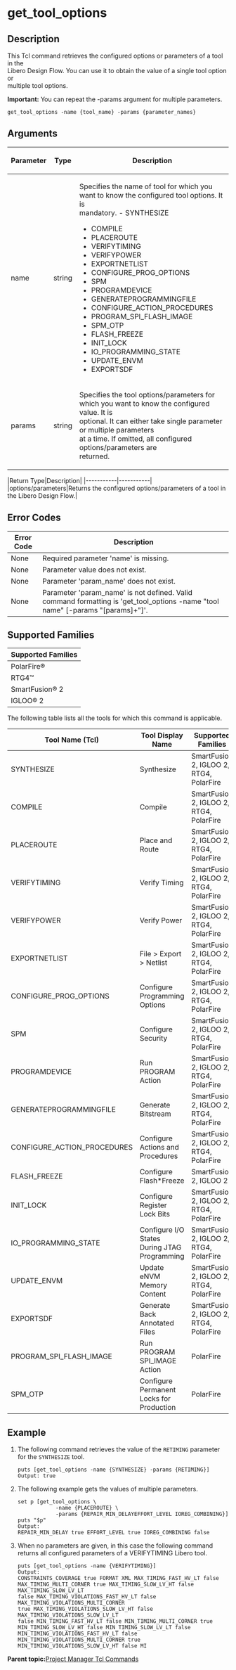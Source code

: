 # get\_tool\_options

## Description

This Tcl command retrieves the configured options or parameters of a tool in the<br /> Libero Design Flow. You can use it to obtain the value of a single tool option or<br /> multiple tool options.

**Important:** You can repeat the -params argument for multiple parameters.

```
get_tool_options -name {tool_name} -params {parameter_names}
```

## Arguments

<table id="GUID-16EB5376-E21D-4EA6-847B-AABA662EFE48"><thead><tr><th>

Parameter

</th><th>

Type

</th><th>

Description

</th></tr></thead><tbody><tr><td>

name

</td><td>

string

</td><td>

Specifies the name of tool for which you want to know the configured tool options. It is<br /> mandatory. -   SYNTHESIZE
-   COMPILE
-   PLACEROUTE
-   VERIFYTIMING
-   VERIFYPOWER
-   EXPORTNETLIST
-   CONFIGURE\_PROG\_OPTIONS
-   SPM
-   PROGRAMDEVICE
-   GENERATEPROGRAMMINGFILE
-   CONFIGURE\_ACTION\_PROCEDURES
-   PROGRAM\_SPI\_FLASH\_IMAGE
-   SPM\_OTP
-   FLASH\_FREEZE
-   INIT\_LOCK
-   IO\_PROGRAMMING\_STATE
-   UPDATE\_ENVM
-   EXPORTSDF

</td></tr><tr><td>

params

</td><td>

string

</td><td>

Specifies the tool options/parameters for which you want to know the configured value. It is<br /> optional. It can either take single parameter or multiple parameters<br /> at a time. If omitted, all configured options/parameters are<br /> returned.

</td></tr></tbody>
</table>|Return Type|Description|
|-----------|-----------|
|options/parameters|Returns the configured options/parameters of a tool in the Libero Design Flow.|

## Error Codes

|Error Code|Description|
|----------|-----------|
|None|Required parameter 'name' is missing.|
|None|Parameter value does not exist.|
|None|Parameter 'param\_name' does not exist.|
|None|Parameter 'param\_name' is not defined. Valid command formatting is 'get\_tool\_options -name "tool name" \[-params "\[params\]+"\]'.|

## Supported Families

|Supported Families|
|------------------|
|PolarFire®|
|RTG4™|
|SmartFusion® 2|
|IGLOO® 2|

The following table lists all the tools for which this command is applicable.

|Tool Name \(Tcl\)|Tool Display Name|Supported Families|
|-----------------|-----------------|------------------|
|SYNTHESIZE|Synthesize|SmartFusion 2, IGLOO 2, RTG4, PolarFire|
|COMPILE|Compile|SmartFusion 2, IGLOO 2, RTG4, PolarFire|
|PLACEROUTE|Place and Route|SmartFusion 2, IGLOO 2, RTG4, PolarFire|
|VERIFYTIMING|Verify Timing|SmartFusion 2, IGLOO 2, RTG4, PolarFire|
|VERIFYPOWER|Verify Power|SmartFusion 2, IGLOO 2, RTG4, PolarFire|
|EXPORTNETLIST|File &gt; Export &gt; Netlist|SmartFusion 2, IGLOO 2, RTG4, PolarFire|
|CONFIGURE\_PROG\_OPTIONS|Configure Programming Options|SmartFusion 2, IGLOO 2, RTG4, PolarFire|
|SPM|Configure Security|SmartFusion 2, IGLOO 2, RTG4, PolarFire|
|PROGRAMDEVICE|Run PROGRAM Action|SmartFusion 2, IGLOO 2, RTG4, PolarFire|
|GENERATEPROGRAMMINGFILE|Generate Bitstream|SmartFusion 2, IGLOO 2, RTG4, PolarFire|
|CONFIGURE\_ACTION\_PROCEDURES|Configure Actions and Procedures|SmartFusion 2, IGLOO 2, RTG4, PolarFire|
|FLASH\_FREEZE|Configure Flash\*Freeze|SmartFusion 2, IGLOO 2|
|INIT\_LOCK|Configure Register Lock Bits|SmartFusion 2, IGLOO 2, RTG4, PolarFire|
|IO\_PROGRAMMING\_STATE|Configure I/O States During JTAG Programming|SmartFusion 2, IGLOO 2, RTG4, PolarFire|
|UPDATE\_ENVM|Update eNVM Memory Content|SmartFusion 2, IGLOO 2, RTG4, PolarFire|
|EXPORTSDF|Generate Back Annotated Files|SmartFusion 2, IGLOO 2, RTG4, PolarFire|
|PROGRAM\_SPI\_FLASH\_IMAGE|Run PROGRAM SPI\_IMAGE Action|PolarFire|
|SPM\_OTP|Configure Permanent Locks for Production|PolarFire|

## Example

1.  The following command retrieves the value of the `RETIMING` parameter for the `SYNTHESIZE` tool.

    ```
    puts [get_tool_options -name {SYNTHESIZE} -params {RETIMING}]
    Output: true
    ```

2.  The following example gets the values of multiple parameters.

    ```
    set p [get_tool_options \
                -name {PLACEROUTE} \
                -params {REPAIR_MIN_DELAYEFFORT_LEVEL IOREG_COMBINING}]
    puts "$p"
    Output:
    REPAIR_MIN_DELAY true EFFORT_LEVEL true IOREG_COMBINING false
    ```

3.  When no parameters are given, in this case the following command returns all configured parameters of a VERIFYTIMING Libero tool.

    ```
    puts [get_tool_options -name {VERIFYTIMING}]
    Output:
    CONSTRAINTS_COVERAGE true FORMAT XML MAX_TIMING_FAST_HV_LT false
    MAX_TIMING_MULTI_CORNER true MAX_TIMING_SLOW_LV_HT false MAX_TIMING_SLOW_LV_LT
    false MAX_TIMING_VIOLATIONS_FAST_HV_LT false MAX_TIMING_VIOLATIONS_MULTI_CORNER
    true MAX_TIMING_VIOLATIONS_SLOW_LV_HT false MAX_TIMING_VIOLATIONS_SLOW_LV_LT
    false MIN_TIMING_FAST_HV_LT false MIN_TIMING_MULTI_CORNER true
    MIN_TIMING_SLOW_LV_HT false MIN_TIMING_SLOW_LV_LT false
    MIN_TIMING_VIOLATIONS_FAST_HV_LT false MIN_TIMING_VIOLATIONS_MULTI_CORNER true
    MIN_TIMING_VIOLATIONS_SLOW_LV_HT false MI
    ```


**Parent topic:**[Project Manager Tcl Commands](GUID-CE445F8D-419D-434B-9288-A0005F280E89.md)


